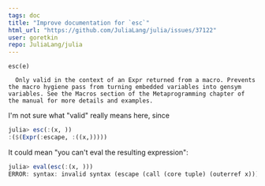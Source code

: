 ```yaml
---
tags: doc
title: "Improve documentation for `esc`"
html_url: "https://github.com/JuliaLang/julia/issues/37122"
user: goretkin
repo: JuliaLang/julia
---
```


```
esc(e)

  Only valid in the context of an Expr returned from a macro. Prevents the macro hygiene pass from turning embedded variables into gensym variables. See the Macros section of the Metaprogramming chapter of the manual for more details and examples.
```
I'm not sure what "valid" really means here, since

```julia
julia> esc(:(x, ))
:($(Expr(:escape, :((x,)))))
```

It could mean "you can't eval the resulting expression":

```julia
julia> eval(esc(:(x, )))
ERROR: syntax: invalid syntax (escape (call (core tuple) (outerref x)))
```

